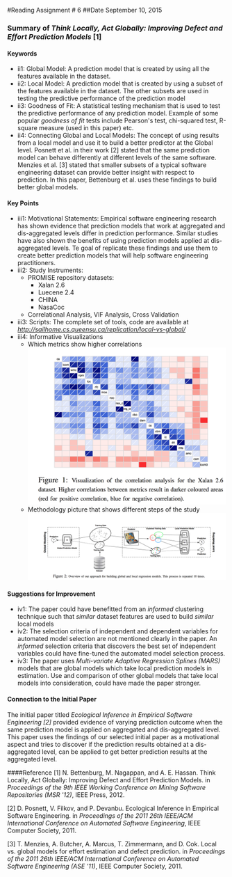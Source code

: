 #Reading Assignment # 6 
##Date September 10, 2015 
### Summary of *Think Locally, Act Globally: Improving Defect and Effort Prediction Models* [1] 

#### Keywords	 
* ii1: Global Model: A prediction model that is created by using all the features available in the dataset. 
* ii2: Local Model: A prediction model that is created by using a subset of the features available in the dataset. The other subsets are used in testing the predictive performance of the prediction model
* ii3: Goodness of Fit: A statistical testing mechanism that is used to test the predictive performance of any prediction model. Example of some popular *goodness of fit* tests include Pearson's test, chi-squared test, R-square measure (used in this paper) etc.
* ii4: Connecting Global and Local Models: The concept of using results from a local model and use it to build a better predictor at the Global level. Posnett et al. in their work [2] stated that the same prediction model can behave differently at different levels of the same software. Menzies et al. [3] stated that smaller subsets of a typical software engineering dataset can provide better insight with respect to prediction. In this paper, Bettenburg et al. uses these findings to build better global models.     

#### Key Points
* iii1: Motivational Statements: Empirical software engineering research has shown evidence that prediction models that work at aggregated and dis-aggregated levels differ in prediction performance. Similar studies have also shown the benefits of using prediction models applied at dis-aggregated levels. Te goal of replicate these findings and use them to create better prediction models that will help software engineering practitioners.    
* iii2: Study Instruments: 
  * PROMISE repository datasets:
    * Xalan 2.6
    * Luecene 2.4 
    * CHINA 
    * NasaCoc
  * Correlational Analysis, VIF Analysis, Cross Validation   
* iii3: Scripts: The complete set of tools, code are available at *http://sailhome.cs.queensu.ca/replication/local-vs-global/*
* iii4: Informative Visualizations
  * Which metrics show higher correlations 
  ![output](a.png?raw=true=150x100)  
  * Methodology picture that shows different steps of the study 
  ![output](b.png?raw=true=150x100)    

#### Suggestions for Improvement 
* iv1: The paper could have benefitted from an *informed* clustering technique such that *similar* dataset features are used to build *similar* local models     
* iv2: The selection criteria of independent and dependent variables for automated model selection are not mentioned clearly in the paper. An *informed* selection criteria that discovers the best set of independent variables could have fine-tuned the automated model selection process.      
* iv3: The paper uses *Multi-variate Adaptive Regression Splines (MARS)* models that are global models which take local prediction models in estimation. Use and comparison of other global models that take local models into consideration, could have made the paper stronger.  

#### Connection to the Initial Paper
The initial paper titled *Ecological Inference in Empirical Software Engineering [2]* provided evidence of varying prediction outcome when the same prediction model is applied on aggregated and dis-aggregated level. This paper uses the findings of our selected initial paper as a motivational aspect and tries to discover if the prediction results obtained at a dis-aggregated level, can be applied to get better prediction results at the aggregated level.  

####Reference
[1] N. Bettenburg, M. Nagappan, and A. E. Hassan. Think Locally, Act Globally: Improving Defect and Effort Prediction Models. in *Proceedings of the 9th IEEE Working Conference on Mining Software Repositories (MSR '12)*, IEEE Press, 2012. 

[2] D. Posnett, V. Filkov, and P. Devanbu. Ecological Inference in Empirical Software Engineering. in *Proceedings of the 2011 26th IEEE/ACM International Conference on Automated Software Engineering*, IEEE Computer Society, 2011. 

[3] T. Menzies, A. Butcher, A. Marcus, T. Zimmermann, and D. Cok. Local vs. global models for effort estimation and defect prediction. in *Proceedings of the 2011 26th IEEE/ACM International Conference on Automated Software Engineering (ASE '11)*, IEEE Computer Society, 2011.  